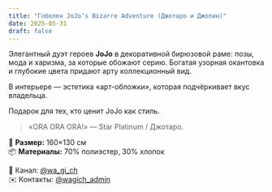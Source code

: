 ```yaml
---
title: "Гобелен JoJo’s Bizarre Adventure (Джотаро и Джолин)"
date: 2025-05-31
draft: false
---
```


Элегантный дуэт героев **JoJo** в декоративной бирюзовой раме: позы, мода и харизма, за которые обожают серию. Богатая узорная окантовка и глубокие цвета придают арту коллекционный вид.

В интерьере — эстетика «арт-обложки», которая подчёркивает вкус владельца.

Подарок для тех, кто ценит JoJo как стиль.

> «ORA ORA ORA!» — Star Platinum / Джотаро.

🧵 **Размер:** 160×130 см  
📦 **Материалы:** 70% полиэстер, 30% хлопок  

📣 Канал: [@wa_gi_ch](https://t.me/wa_gi_ch)  
✉️ Контакты: [@wagich_admin](https://t.me/wagich_admin)
